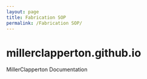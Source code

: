 ```yaml
---
layout: page
title: Fabrication SOP
permalink: /Fabrication SOP/
---
```


# millerclapperton.github.io
MillerClapperton Documentation
